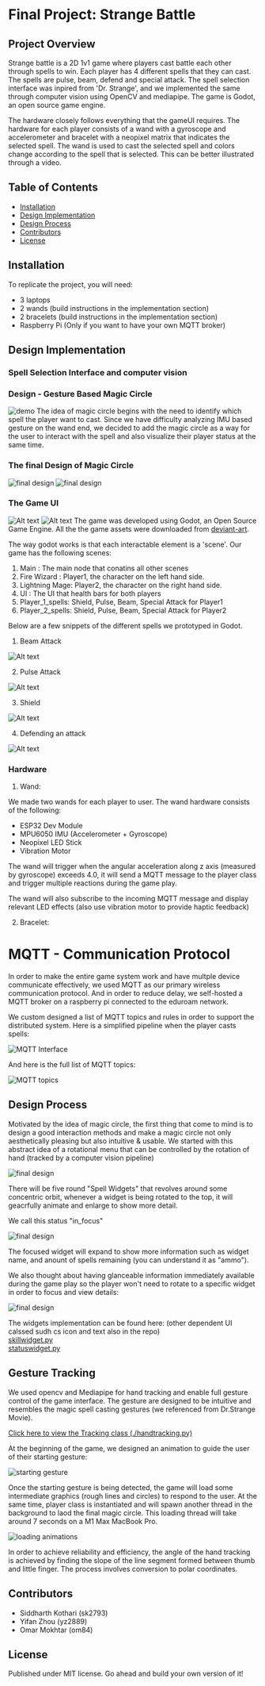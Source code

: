# Final Project: Strange Battle

## Project Overview
Strange battle is a 2D 1v1 game where players cast battle each other through spells to win. Each player has 4 different spells that they can cast. The spells are pulse, beam, defend and special attack. 
The spell selection interface was inpired from 'Dr. Strange', and we implemented the same through computer vision using OpenCV and mediapipe. The game is Godot, an open source game engine.

The hardware closely follows everything that the gameUI requires. The hardware for each player consists of a wand with a gyroscope and accelerometer and bracelet with a neopixel matrix that indicates the selected spell. The wand is used to cast the selected spell and colors change according to the spell that is selected. This can be better illustrated through a video.


## Table of Contents
- [Installation](#installation)
- [Design Implementation](#design-implementation)
- [Design Process](#design-process)
- [Contributors](#contributors)
- [License](#license)

## Installation
To replicate the project, you will need:
- 3 laptops
- 2 wands (build instructions in the implementation section)
- 2 bracelets (build instructions in the implementation section)
- Raspberry Pi (Only if you want to have your own MQTT broker)

## Design Implementation

### Spell Selection Interface and computer vision
### Design - Gesture Based Magic Circle
![demo](readme_img/ring_demo.GIF)
The idea of magic circle begins with the need to identify which spell the player want to cast. Since we have difficulty analyzing IMU based gesture on the wand end, we decided to add the magic circle as a way for the user to interact with the spell and also visualize their player status at the same time. 

### The final Design of Magic Circle
![final design](readme_img/How_to_Read_Magic_Ring.png)
![final design](readme_img/Spell_Breakdown.png)

### The Game UI
![Alt text](images/godotMain.png)
![Alt text](images/fireball.png)
The game was developed using Godot, an Open Source Game Engine. All the the game assets were downloaded from [deviant-art](https://www.deviantart.com/). 

The way godot works is that each interactable element is a 'scene'. Our game has the following scenes:
1. Main : The main node that conatins all other scenes
2. Fire Wizard : Player1, the character on the left hand side.
3. Lightning Mage: Player2, the character on the right hand side.
4. UI : The UI that health bars for both players
5. Player_1_spells: Shield, Pulse, Beam, Special Attack for Player1
6. Player_2_spells: Shield, Pulse, Beam, Special Attack for Player2

Below are a few snippets of the different spells we prototyped in Godot.
1. Beam Attack

![Alt text](images/beamAttack.gif)

2. Pulse Attack

![Alt text](images/pulseAttack.gif)

3. Shield

![Alt text](images/shield.gif)

4. Defending an attack

![Alt text](images/defendingAnAttack.gif)


### Hardware
1. Wand:

We made two wands for each player to user. The wand hardware consists of the following:
- ESP32 Dev Module
- MPU6050 IMU (Accelerometer + Gyroscope)
- Neopixel LED Stick
- Vibration Motor

The wand will trigger when the angular acceleration along z axis (measured by gyroscope) exceeds 4.0, it will send a MQTT message to the player class and trigger multiple reactions during the game play.

The wand will also subscribe to the incoming MQTT message and display relevant LED effects (also use vibration motor to provide haptic feedback)

2. Bracelet:
<Omar add your content here>

# MQTT - Communication Protocol
In order to make the entire game system work and have multple device communicate effectively, we used MQTT as our primary wireless communication protocol. And in order to reduce delay, we self-hosted a MQTT broker on a raspberry pi connected to the eduroam network. 

We custom designed a list of MQTT topics and rules in order to support the distributed system. Here is a simplified pipeline when the player casts spells:

![MQTT Interface](readme_img/MQTT_interface.png)

And here is the full list of MQTT topics:

![MQTT topics](readme_img/MQTT_Topics.png)







## Design Process
Motivated by the idea of magic circle, the first thing that come to mind is to design a good interaction methods and make a magic circle not only aesthetically pleasing but also intuitive & usable. We started with this abstract idea of a rotational menu that can be controlled by the rotation of hand (tracked by a computer vision pipeline)

![final design](readme_img/initial_sketch.png)

There will be five round "Spell Widgets" that revolves around some concentric orbit, whenever a widget is being rotated to the top, it will geacrfully animate and enlarge to show more detail. 

We call this status "in_focus"

![final design](readme_img/widget_status.png)

The focused widget will expand to show more information such as widget name, and anount of spells remaining (you can understand it as "ammo"). 

We also thought about having glanceable information immediately available during the game play so the player won't need to rotate to a specific widget in order to focus and view details:

![final design](readme_img/widgets.png)

The widgets implementation can be found here: (other dependent UI calssed sudh cs icon and text also in the repo)\
[skillwidget.py](gestureWand/skillwidget.py) \
[statuswidget.py](gestureWand/statuswidget.py) 

## Gesture Tracking 
We used opencv and Mediapipe for hand tracking and enable full gesture control of the game interface. The gesture are designed to be intuitive and resembles the magic spell casting gestures (we referenced from Dr.Strange Movie). 

[Click here to view the Tracking class (./handtracking.py)](gestureWand/handtracking.py) 

At the beginning of the game, we designed an animation to guide the user of their starting gesture:

![starting gesture](readme_img/start_gesture.GIF)

Once the starting gesture is being detected, the game will load some intermediate graphics (rough lines and circles) to respond to the user.
At the same time, player class is instantiated and will spawn another thread in the background to laod the final magic circle. This loading thread will take around 7 seconds on a M1 Max MacBook Pro.

![loading animations](readme_img/summon_ring.GIF)

In order to achieve reliability and efficiency, the angle of the hand tracking is achieved by finding the slope of the line segment formed between thumb and little finger. The process involves conversion to polar coordinates.

## Contributors
- Siddharth Kothari (sk2793)
- Yifan Zhou (yz2889)
- Omar Mokhtar (om84)

## License
Published under MIT license. Go ahead and build your own version of it!


